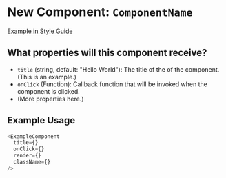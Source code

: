 # New Component: `ComponentName`

[Example in Style Guide](http://styleguide.sendgrid.com/<yourcomponenthere>)

## What properties will this component receive?

* `title` (string, default: "Hello World"): The title of the of the component. (This is an example.)
* `onClick` (Function): Callback function that will be invoked when the component is clicked.
* (More properties here.)

## Example Usage

```js
<ExampleComponent
  title={}
  onClick={}
  render={}
  className={}
/>
```
